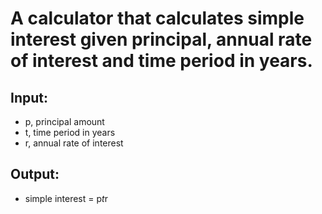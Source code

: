 # A calculator that calculates simple interest given principal, annual rate of interest and time period in years.
## Input:
   - p, principal amount
   - t, time period in years
   - r, annual rate of interest
   
## Output:
   - simple interest = p*t*r

